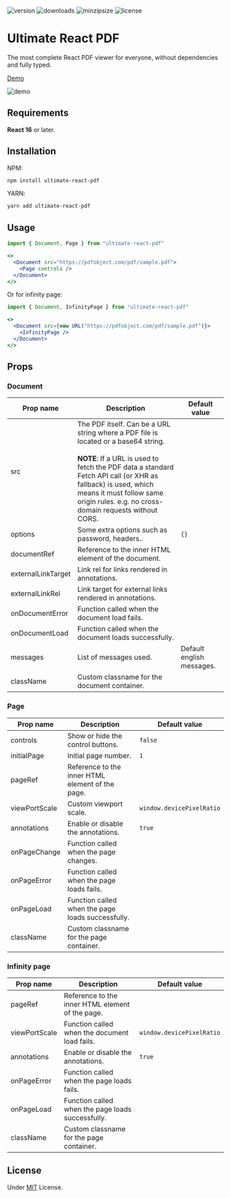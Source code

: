 ![version](https://img.shields.io/npm/v/ultimate-react-pdf/latest) ![downloads](https://img.shields.io/npm/dt/ultimate-react-pdf) ![minzipsize](https://img.shields.io/bundlephobia/minzip/ultimate-react-pdf/latest) ![license](https://img.shields.io/github/license/cecicifu/ultimate-react-pdf)

# Ultimate React PDF

The most complete React PDF viewer for everyone, without dependencies and fully typed.

<a href="https://codesandbox.io/p/sandbox/ultimate-react-pdf-g72ycj" target="_blank">Demo</a>

![demo](https://github.com/user-attachments/assets/d1b0442a-f75f-4e72-8d70-b1719ff16e42)

## Requirements

**React 16** or later.

## Installation

NPM:

```bash
npm install ultimate-react-pdf
```

YARN:

```bash
yarn add ultimate-react-pdf
```

## Usage

```jsx
import { Document, Page } from "ultimate-react-pdf"

<>
  <Document src="https://pdfobject.com/pdf/sample.pdf">
    <Page controls />
  </Document>
</>
```

Or for infinity page:

```jsx
import { Document, InfinityPage } from "ultimate-react-pdf"

<>
  <Document src={new URL("https://pdfobject.com/pdf/sample.pdf")}>
    <InfinityPage />
  </Document>
</>
```

## Props

### Document

| Prop name           | Description                                                                                                                   | Default value                              |
| ------------------- | ----------------------------------------------------------------------------------------------------------------------------- | ------------------------------------------ |
| src                 | The PDF itself. Can be a URL string where a PDF file is located or a base64 string. </br></br>**NOTE**: If a URL is used to fetch the PDF data a standard Fetch API call (or XHR as fallback) is used, which means it must follow same origin rules. e.g. no cross-domain requests without CORS.                                                                                                                                                 |                                            |
| options             | Some extra options such as password, headers..                                                                                | `{}`                                       |
| documentRef         | Reference to the inner HTML element of the document.                                                                          |                                            |
| externalLinkTarget  | Link rel for links rendered in annotations.                                                                                   |                                            |
| externalLinkRel     | Link target for external links rendered in annotations.                                                                       |                                            |
| onDocumentError     | Function called when the document load fails.                                                                                 |                                            |
| onDocumentLoad      | Function called when the document loads successfully.                                                                         |                                            |
| messages            | List of messages used.                                                                                                        | Default english messages.                  |
| className           | Custom classname for the document container.                                                                                  |                                            |

### Page

| Prop name           | Description                                                                                                                   | Default value                              |
| ------------------- | ----------------------------------------------------------------------------------------------------------------------------- | ------------------------------------------ |
| controls            | Show or hide the control buttons.                                                                                             | `false`                                    | 
| initialPage         | Initial page number.                                                                                                          | `1`                                        |
| pageRef             | Reference to the inner HTML element of the page.                                                                              |                                            |
| viewPortScale       | Custom viewport scale.                                                                                                        | `window.devicePixelRatio`                  |
| annotations         | Enable or disable the annotations.                                                                                            | `true`                                     |
| onPageChange        | Function called when the page changes.                                                                                        |                                            |
| onPageError         | Function called when the page loads fails.                                                                                    |                                            |
| onPageLoad          | Function called when the page loads successfully.                                                                             |                                            |
| className           | Custom classname for the page container.                                                                                      |                                            |

### Infinity page

| Prop name           | Description                                                                                                                   | Default value                              |
| ------------------- | ----------------------------------------------------------------------------------------------------------------------------- | ------------------------------------------ |
| pageRef             | Reference to the inner HTML element of the page.                                                                              |                                            |
| viewPortScale       | Function called when the document load fails.                                                                                 | `window.devicePixelRatio`                  |
| annotations         | Enable or disable the annotations.                                                                                            | `true`                                     |
| onPageError         | Function called when the page loads fails.                                                                                    |                                            |
| onPageLoad          | Function called when the page loads successfully.                                                                             |                                            |
| className           | Custom classname for the page container.                                                                                      |                                            |

## License

Under [MIT](https://github.com/cecicifu/ultimate-react-pdf/blob/main/LICENSE) License.
